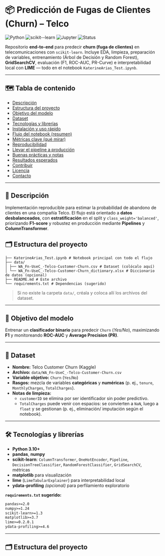 # 📦 Predicción de Fugas de Clientes (Churn) – Telco

![Python](https://img.shields.io/badge/Python-3.10%2B-blue)
![scikit--learn](https://img.shields.io/badge/scikit--learn-ML-orange)
![Jupyter](https://img.shields.io/badge/Jupyter-Notebook-red)
![Status](https://img.shields.io/badge/status-Ready%20to%20Run-brightgreen)

Repositorio **end-to-end** para predecir **churn (fuga de clientes)** en telecomunicaciones con `scikit-learn`. Incluye EDA, limpieza, preparación de variables, entrenamiento (Árbol de Decisión y Random Forest), **GridSearchCV**, evaluación (F1, ROC-AUC, PR-Curve) e interpretabilidad local con **LIME** — todo en el notebook `KaterineArias_Test.ipynb`.

---

## 🗺️ Tabla de contenido
- [Descripción](#-descripción)
- [Estructura del proyecto](#-estructura-del-proyecto)
- [Objetivo del modelo](#-objetivo-del-modelo)
- [Dataset](#-dataset)
- [Tecnologías y librerías](#-tecnologías-y-librerías)
- [Instalación y uso rápido](#-instalación-y-uso-rápido)
- [Flujo del notebook (resumen)](#-flujo-del-notebook-resumen)
- [Métricas clave (qué mirar)](#-métricas-clave-qué-mirar)
- [Reproducibilidad](#-reproducibilidad)
- [Llevar el pipeline a producción](#-cómo-reutilizar-el-pipeline-en-producción)
- [Buenas prácticas y notas](#-notas-y-buenas-prácticas)
- [Resultados esperados](#-resultados-esperados)
- [Contribuir](#-contribuir)
- [Licencia](#-licencia)
- [Contacto](#-contacto)

---

## 📌 Descripción
Implementación reproducible para estimar la probabilidad de abandono de clientes en una compañía Telco. El flujo está orientado a **datos desbalanceados**, con **estratificación** en el split y `class_weight='balanced'`, priorizando **F1-score** y robustez en producción mediante **Pipelines** y **ColumnTransformer**.


## 🗂️ Estructura del proyecto

```text
├── KaterineArias_Test.ipynb # Notebook principal con todo el flujo
├── data/
│ ├── WA_Fn-UseC_-Telco-Customer-Churn.csv # Dataset (colócalo aquí)
│ └── WA_Fn-UseC_-Telco-Customer-Churn_dictionary.xlsx # Diccionario de datos (opcional)
├── README.md # Este archivo
└── requirements.txt # Dependencias (sugerido)
```

> Si no existe la carpeta `data/`, créala y coloca allí los archivos del dataset.

---

## 🧠 Objetivo del modelo
Entrenar un **clasificador binario** para predecir `Churn` (*Yes/No*), maximizando **F1** y monitoreando **ROC-AUC** y **Average Precision (PR)**.

---

## 🧩 Dataset
- **Nombre:** Telco Customer Churn (Kaggle)
- **Archivo:** `data/WA_Fn-UseC_-Telco-Customer-Churn.csv`
- **Variable objetivo:** `Churn` (`Yes`/`No`)
- **Rasgos:** mezcla de variables **categóricas** y **numéricas** (p. ej., `tenure`, `MonthlyCharges`, `TotalCharges`).
- **Notas de limpieza:**
  - `customerID` se elimina por ser identificador sin poder predictivo.
  - `TotalCharges` puede venir con espacios: se convierten a `NaN`, luego a `float` y se gestionan (p. ej., eliminación/ imputación según el notebook).

---

## 🛠️ Tecnologías y librerías
- **Python 3.10+**
- **pandas**, **numpy**
- **scikit-learn**: `ColumnTransformer`, `OneHotEncoder`, `Pipeline`, `DecisionTreeClassifier`, `RandomForestClassifier`, `GridSearchCV`, métricas
- **matplotlib** para visualización
- **lime** (`LimeTabularExplainer`) para interpretabilidad local
- **ydata-profiling** *(opcional)* para perfilamiento exploratorio

**`requirements.txt` sugerido:**
```txt
pandas>=2.0
numpy>=1.24
scikit-learn>=1.3
matplotlib>=3.7
lime>=0.2.0.1
ydata-profiling>=4.6
```
---

## 🗂️ Estructura del proyecto

